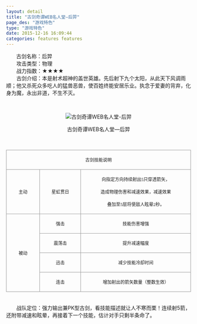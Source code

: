 ```yaml
---
layout: detail
title: "古剑奇谭WEB名人堂—后羿"
page_des: "游戏特色"
type: "游戏特色"
date: 2015-12-16 16:09:44
categories: features features
--- 
```


 
<p>&nbsp;&nbsp;&nbsp;&nbsp;&nbsp;&nbsp;&nbsp;古剑名称：后羿<br>　　攻击类型：物理<br>　　战力指数：★★★★<br>　　古剑介绍：本是射术超神的盖世英雄。先后射下九个太阳，从此天下风调雨顺；他又杀死众多吃人的猛兽恶兽，使百姓终能安居乐业。执念于爱妻的背弃，化身为魔，永出非道，不生不灭。</p><p>&nbsp;</p><p style="text-align: center;"><img title="古剑奇谭WEB名人堂-后羿" alt="古剑奇谭WEB名人堂-后羿" src="http://dev.36b.me/current/gjqt/img/resource/515.jpg"></p><p style="text-align: center;">古剑奇谭WEB名人堂—后羿</p><p>&nbsp;</p><table width="529"><tbody><tr style="height: 32px;"><td style="padding: 1px; border: 1px solid rgb(150, 150, 150);" colspan="3" valign="middle" width="529"><p style="text-align: center;"><span style="font-family: 宋体; font-size: 12px;">古剑技能说明</span></p></td></tr><tr style="height: 93px;"><td style="border-width: medium 1px 1px; border-style: none solid solid; border-color: currentColor rgb(150, 150, 150) rgb(150, 150, 150); padding: 1px;" valign="middle" width="94"><p style="text-align: center;"><span style="font-family: 宋体; font-size: 12px;">主动</span></p></td><td style="border-width: 1px 1px 1px medium; border-style: solid solid solid none; border-color: rgb(150, 150, 150) rgb(150, 150, 150) rgb(150, 150, 150) currentColor; padding: 1px;" valign="middle" width="117"><p style="text-align: center;"><span style="font-family: 宋体; font-size: 12px;">星虹贯日</span></p></td><td style="border-width: 1px 1px 1px medium; border-style: solid solid solid none; border-color: rgb(150, 150, 150) rgb(150, 150, 150) rgb(150, 150, 150) currentColor; padding: 1px;" valign="middle" width="318"><p style="text-align: center;"><span style="font-family: 宋体; font-size: 12px;">向指定方向持续射出<span style="font-family: Times New Roman;">5</span><span style="font-family: 宋体;">只穿透箭矢，</span></span></p><p style="text-align: center;"><span style="font-family: 宋体; font-size: 12px;">造成物理伤害和减速效果，减速效果</span></p><p style="text-align: center;"><span style="font-family: 宋体; font-size: 12px;">叠加至<span style="font-family: Times New Roman;">5</span><span style="font-family: 宋体;">层将使敌人眩晕</span><span style="font-family: Times New Roman;">2</span><span style="font-family: 宋体;">秒。</span></span></p></td></tr><tr style="height: 32px;"><td style="border-width: medium 1px 1px; border-style: none solid solid; border-color: currentColor rgb(150, 150, 150) rgb(150, 150, 150); padding: 1px;" rowspan="4" valign="middle" width="94"><p style="text-align: center;"><span style="font-family: 宋体; font-size: 12px;">被动</span></p></td><td style="border-width: medium 1px 1px medium; border-style: none solid solid none; border-color: currentColor rgb(150, 150, 150) rgb(150, 150, 150) currentColor; padding: 1px;" valign="middle" width="117"><p style="text-align: center;"><span style="font-family: 宋体; font-size: 12px;">强击</span></p></td><td style="border-width: medium 1px 1px medium; border-style: none solid solid none; border-color: currentColor rgb(150, 150, 150) rgb(150, 150, 150) currentColor; padding: 1px;" valign="middle" width="318"><p style="text-align: center;"><span style="font-family: 宋体; font-size: 12px;">技能伤害增强</span></p></td></tr><tr style="height: 32px;"><td style="border-width: medium 1px 1px medium; border-style: none solid solid none; border-color: currentColor rgb(150, 150, 150) rgb(150, 150, 150) currentColor; padding: 1px;" valign="middle" width="117"><p style="text-align: center;"><span style="font-family: 宋体; font-size: 12px;">震荡击</span></p></td><td style="border-width: medium 1px 1px medium; border-style: none solid solid none; border-color: currentColor rgb(150, 150, 150) rgb(150, 150, 150) currentColor; padding: 1px;" valign="middle" width="318"><p style="text-align: center;"><span style="font-family: 宋体; font-size: 12px;">提升减速幅度</span></p></td></tr><tr style="height: 32px;"><td style="border-width: medium 1px 1px medium; border-style: none solid solid none; border-color: currentColor rgb(150, 150, 150) rgb(150, 150, 150) currentColor; padding: 1px;" valign="middle" width="117"><p style="text-align: center;"><span style="font-family: 宋体; font-size: 12px;">迅击</span></p></td><td style="border-width: medium 1px 1px medium; border-style: none solid solid none; border-color: currentColor rgb(150, 150, 150) rgb(150, 150, 150) currentColor; padding: 1px;" valign="middle" width="318"><p style="text-align: center;"><span style="font-family: 宋体; font-size: 12px;">减少技能冷却时间</span></p></td></tr><tr style="height: 33px;"><td style="border-width: medium 1px 1px medium; border-style: none solid solid none; border-color: currentColor rgb(150, 150, 150) rgb(150, 150, 150) currentColor; padding: 1px;" valign="middle" width="117"><p style="text-align: center;"><span style="font-family: 宋体; font-size: 12px;">连击</span></p></td><td style="border-width: medium 1px 1px medium; border-style: none solid solid none; border-color: currentColor rgb(150, 150, 150) rgb(150, 150, 150) currentColor; padding: 1px;" valign="middle" width="318"><p style="text-align: center;"><span style="font-family: 宋体; font-size: 12px;">增加射出的箭矢数量（整数生效）</span></p></td></tr></tbody></table><p><br>　　战队定位：强力输出兼PK型古剑，看技能描述就让人不寒而栗！连续射5箭，还附带减速和眩晕，再接着下一个技能，估计对手只剩半条命了。</p>
